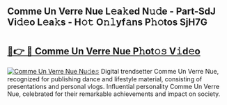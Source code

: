 ## Comme Un Verre Nue L𝚎a𝚔ed N𝚞𝚍e - Part-SdJ Vi𝚍𝚎o L𝚎a𝚔s - H𝚘𝚝 O𝚗𝚕yf𝚊ns P𝚑𝚘tos SjH7G

# <h2><a href="http://kf6pomw.oniu.top/?m=Comme+Un+Verre+Nue">🔗👉 🔴 Comme Un Verre Nue P𝚑ot𝚘𝚜 V𝚒d𝚎o</a></h2>

[![Comme Un Verre Nue Nu𝚍e𝚜](https://i.imgur.com/0qMVB7G.gif)](http://kf6pomw.oniu.top/?m=Comme+Un+Verre+Nue)
Digital trendsetter Comme Un Verre Nue, recognized for publishing dance and lifestyle material, consisting of presentations and personal vlogs. Influential personality Comme Un Verre Nue, celebrated for their remarkable achievements and impact on society.  
